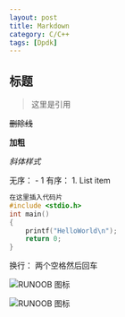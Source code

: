 ```yaml
---
layout: post
title: Markdown
category: C/C++
tags: [Dpdk]
---
```




## 标题
> 这里是引用

~~删除线~~

**加粗**

*斜体样式*

 无序： - 1
 有序： 1. List item

```c
在这里插入代码片
#include <stdio.h>
int main()
{
    printf("HelloWorld\n");
    return 0;
}
```

换行： 两个空格然后回车


![RUNOOB 图标](http://static.runoob.com/images/runoob-logo.png)

![RUNOOB 图标](http://static.runoob.com/images/runoob-logo.png "RUNOOB")